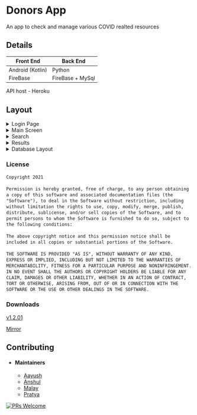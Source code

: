 # Donors App
An app to check and manage various COVID realted resources

## Details

| Front End  | Back End |
| ------------- | ------------- |
| Android (Kotlin)  | Python  |
| FireBase  | FireBase + MySql  |

API host - Heroku

## Layout
<details><summary>Login Page</summary>

![](/assets/images/login.png)

</details>

<details><summary>Main Screen</summary>

![](/assets/images/main.png)

</details>

<details><summary>Search</summary>

![](/assets/images/search.png)

</details>

<details><summary>Results</summary>

![](/assets/images/result.png)

</details>

<details><summary>Database Layout</summary>

![](/assets/images/db.png)

</details>

### License
```
Copyright 2021

Permission is hereby granted, free of charge, to any person obtaining a copy of this software and associated documentation files (the "Software"), to deal in the Software without restriction, including without limitation the rights to use, copy, modify, merge, publish, distribute, sublicense, and/or sell copies of the Software, and to permit persons to whom the Software is furnished to do so, subject to the following conditions:

The above copyright notice and this permission notice shall be included in all copies or substantial portions of the Software.

THE SOFTWARE IS PROVIDED "AS IS", WITHOUT WARRANTY OF ANY KIND, EXPRESS OR IMPLIED, INCLUDING BUT NOT LIMITED TO THE WARRANTIES OF MERCHANTABILITY, FITNESS FOR A PARTICULAR PURPOSE AND NONINFRINGEMENT. IN NO EVENT SHALL THE AUTHORS OR COPYRIGHT HOLDERS BE LIABLE FOR ANY CLAIM, DAMAGES OR OTHER LIABILITY, WHETHER IN AN ACTION OF CONTRACT, TORT OR OTHERWISE, ARISING FROM, OUT OF OR IN CONNECTION WITH THE SOFTWARE OR THE USE OR OTHER DEALINGS IN THE SOFTWARE. 
```
### Downloads

[v1.2.01](https://www.youtube.com/watch?v=dQw4w9WgXcQ)

[Mirror](bit.ly/IqT6zt)


## Contributing
- #### Maintainers
	-  [Aayush](https://github.com/Ethical-coder)
	- [Anshul](https://github.com/sarafanshul)
	- [Malay]()
	- [Pratya](https://github.com/pratyaa)

[![PRs Welcome](https://img.shields.io/badge/PRs-welcome-brightgreen.svg?style=flat-square)](http://makeapullrequest.com)
